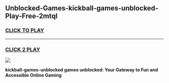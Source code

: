 
## Unblocked-Games-kickball-games-unblocked-Play-Free-2mtql
<h3>
<a href="https://premium76.site?title=kickball-games-unblocked&ref=21A">CLICK TO PLAY</a></h3>
<hr>

<h3>
<a href="https://premium76.site?title=kickball-games-unblocked&ref=21A">CLICK 2 PLAY</a>
  
</h3>

<a href="https://premium76.site?title=kickball-games-unblocked&ref=21A"><img src="https://clearcache.store/games.png"></a>


**kickball-games-unblocked games unblocked: Your Gateway to Fun and Accessible Online Gaming**

